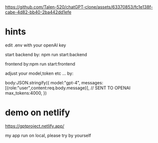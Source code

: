 


https://github.com/Talen-520/chatGPT-clone/assets/63370853/fc1e138f-cabe-4d82-bb40-2ba442dd1efe

# hints

edit .env with your openAI key

start backend by: npm run start:backend

frontend by:npm run start:frontend

adjust your model,token etc ... by:

body:JSON.stringify({
            model:"gpt-4",
            messages:[{role:"user",content:req.body.message}], // SENT TO OPENAI
            max_tokens:4000,
        })
# demo on netlify

https://gptproject.netlify.app/

my app run on local, please try by yourself
